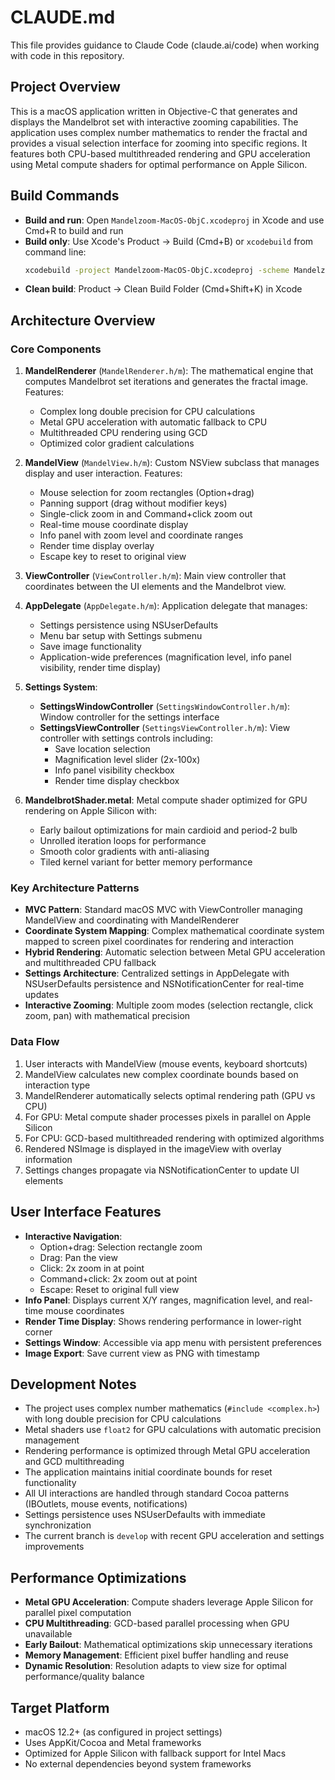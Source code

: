 # CLAUDE.md

This file provides guidance to Claude Code (claude.ai/code) when working with code in this repository.

## Project Overview
This is a macOS application written in Objective-C that generates and displays the Mandelbrot set with interactive zooming capabilities. The application uses complex number mathematics to render the fractal and provides a visual selection interface for zooming into specific regions. It features both CPU-based multithreaded rendering and GPU acceleration using Metal compute shaders for optimal performance on Apple Silicon.

## Build Commands
- **Build and run**: Open `Mandelzoom-MacOS-ObjC.xcodeproj` in Xcode and use Cmd+R to build and run
- **Build only**: Use Xcode's Product → Build (Cmd+B) or `xcodebuild` from command line:
  ```bash
  xcodebuild -project Mandelzoom-MacOS-ObjC.xcodeproj -scheme Mandelzoom-MacOS-ObjC build
  ```
- **Clean build**: Product → Clean Build Folder (Cmd+Shift+K) in Xcode

## Architecture Overview

### Core Components
1. **MandelRenderer** (`MandelRenderer.h/m`): The mathematical engine that computes Mandelbrot set iterations and generates the fractal image. Features:
   - Complex long double precision for CPU calculations
   - Metal GPU acceleration with automatic fallback to CPU
   - Multithreaded CPU rendering using GCD
   - Optimized color gradient calculations

2. **MandelView** (`MandelView.h/m`): Custom NSView subclass that manages display and user interaction. Features:
   - Mouse selection for zoom rectangles (Option+drag)
   - Panning support (drag without modifier keys)
   - Single-click zoom in and Command+click zoom out
   - Real-time mouse coordinate display
   - Info panel with zoom level and coordinate ranges
   - Render time display overlay
   - Escape key to reset to original view



4. **ViewController** (`ViewController.h/m`): Main view controller that coordinates between the UI elements and the Mandelbrot view.

5. **AppDelegate** (`AppDelegate.h/m`): Application delegate that manages:
   - Settings persistence using NSUserDefaults
   - Menu bar setup with Settings submenu
   - Save image functionality
   - Application-wide preferences (magnification level, info panel visibility, render time display)

6. **Settings System**:
   - **SettingsWindowController** (`SettingsWindowController.h/m`): Window controller for the settings interface
   - **SettingsViewController** (`SettingsViewController.h/m`): View controller with settings controls including:
     - Save location selection
     - Magnification level slider (2x-100x)
     - Info panel visibility checkbox
     - Render time display checkbox

7. **MandelbrotShader.metal**: Metal compute shader optimized for GPU rendering on Apple Silicon with:
   - Early bailout optimizations for main cardioid and period-2 bulb
   - Unrolled iteration loops for performance
   - Smooth color gradients with anti-aliasing
   - Tiled kernel variant for better memory performance

### Key Architecture Patterns
- **MVC Pattern**: Standard macOS MVC with ViewController managing MandelView and coordinating with MandelRenderer
- **Coordinate System Mapping**: Complex mathematical coordinate system mapped to screen pixel coordinates for rendering and interaction
- **Hybrid Rendering**: Automatic selection between Metal GPU acceleration and multithreaded CPU fallback
- **Settings Architecture**: Centralized settings in AppDelegate with NSUserDefaults persistence and NSNotificationCenter for real-time updates
- **Interactive Zooming**: Multiple zoom modes (selection rectangle, click zoom, pan) with mathematical precision

### Data Flow
1. User interacts with MandelView (mouse events, keyboard shortcuts)
2. MandelView calculates new complex coordinate bounds based on interaction type
3. MandelRenderer automatically selects optimal rendering path (GPU vs CPU)
4. For GPU: Metal compute shader processes pixels in parallel on Apple Silicon
5. For CPU: GCD-based multithreaded rendering with optimized algorithms
6. Rendered NSImage is displayed in the imageView with overlay information
7. Settings changes propagate via NSNotificationCenter to update UI elements

## User Interface Features
- **Interactive Navigation**: 
  - Option+drag: Selection rectangle zoom
  - Drag: Pan the view
  - Click: 2x zoom in at point
  - Command+click: 2x zoom out at point
  - Escape: Reset to original full view
- **Info Panel**: Displays current X/Y ranges, magnification level, and real-time mouse coordinates
- **Render Time Display**: Shows rendering performance in lower-right corner
- **Settings Window**: Accessible via app menu with persistent preferences
- **Image Export**: Save current view as PNG with timestamp

## Development Notes
- The project uses complex number mathematics (`#include <complex.h>`) with long double precision for CPU calculations
- Metal shaders use `float2` for GPU calculations with automatic precision management
- Rendering performance is optimized through Metal GPU acceleration and GCD multithreading
- The application maintains initial coordinate bounds for reset functionality
- All UI interactions are handled through standard Cocoa patterns (IBOutlets, mouse events, notifications)
- Settings persistence uses NSUserDefaults with immediate synchronization
- The current branch is `develop` with recent GPU acceleration and settings improvements

## Performance Optimizations
- **Metal GPU Acceleration**: Compute shaders leverage Apple Silicon for parallel pixel computation
- **CPU Multithreading**: GCD-based parallel processing when GPU unavailable
- **Early Bailout**: Mathematical optimizations skip unnecessary iterations
- **Memory Management**: Efficient pixel buffer handling and reuse
- **Dynamic Resolution**: Resolution adapts to view size for optimal performance/quality balance

## Target Platform
- macOS 12.2+ (as configured in project settings)
- Uses AppKit/Cocoa and Metal frameworks
- Optimized for Apple Silicon with fallback support for Intel Macs
- No external dependencies beyond system frameworks